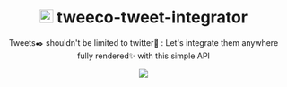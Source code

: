 
<div align="center"> 
 <h1> <img src="https://tweeco.pushkaryadav.in/images/tweeco_logo.png" height="24px" /> tweeco-tweet-integrator </h1>
  <p>Tweets✒️ shouldn't be limited to twitter🐧 : Let's integrate them anywhere fully rendered✨ with this simple API </p>
  <img src="https://tweeco.pushkaryadav.in/api/handle/pushkaryadavin?bg=36D7B7&width=600" />
</div>
